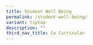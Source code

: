 ```yaml
---
title: Student Well Being
permalink: /student-well-being/
variant: tiptap
description: ""
third_nav_title: Co Curricular
---
```

